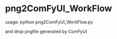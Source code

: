 # png2ComFyUI_WorkFlow

usage:
python png2ComFyUI_WorkFlow.py

and drop pngfile generated by ComFyUI
